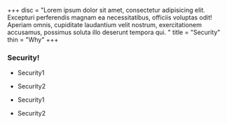 +++
disc = "Lorem ipsum dolor sit amet, consectetur adipisicing elit. Excepturi perferendis magnam ea necessitatibus, officiis voluptas odit! Aperiam omnis, cupiditate laudantium velit nostrum, exercitationem accusamus, possimus soluta illo deserunt tempora qui. "
title = "Security"
thin = "Why"
+++


### Security!

* Security1

* Security2	

* Security1

* Security2


